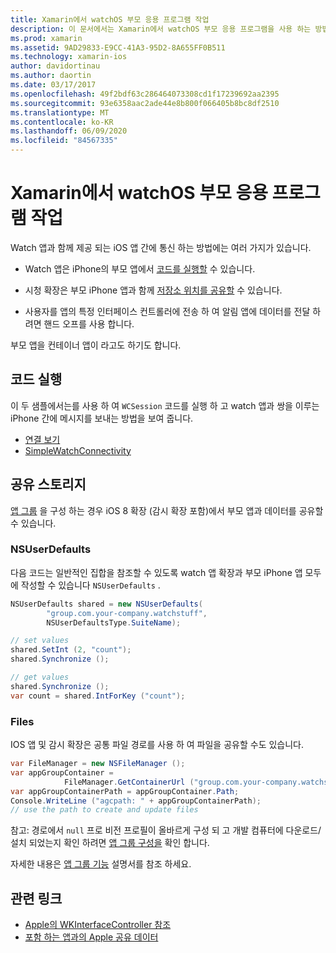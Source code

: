 ```yaml
---
title: Xamarin에서 watchOS 부모 응용 프로그램 작업
description: 이 문서에서는 Xamarin에서 watchOS 부모 응용 프로그램을 사용 하는 방법을 설명 합니다. WatchOS 앱 확장, iOS 앱, 공유 저장소 등에 대해 설명 합니다.
ms.prod: xamarin
ms.assetid: 9AD29833-E9CC-41A3-95D2-8A655FF0B511
ms.technology: xamarin-ios
author: davidortinau
ms.author: daortin
ms.date: 03/17/2017
ms.openlocfilehash: 49f2bdf63c286464073308cd1f17239692aa2395
ms.sourcegitcommit: 93e6358aac2ade44e8b800f066405b8bc8df2510
ms.translationtype: MT
ms.contentlocale: ko-KR
ms.lasthandoff: 06/09/2020
ms.locfileid: "84567335"
---
```

# <a name="working-with-the-watchos-parent-application-in-xamarin"></a>Xamarin에서 watchOS 부모 응용 프로그램 작업

Watch 앱과 함께 제공 되는 iOS 앱 간에 통신 하는 방법에는 여러 가지가 있습니다.

- Watch 앱은 iPhone의 부모 앱에서 [코드를 실행할](#run-code) 수 있습니다.

- 시청 확장은 부모 iPhone 앱과 함께 [저장소 위치를 공유할](#shared-storage) 수 있습니다.

- 사용자를 앱의 특정 인터페이스 컨트롤러에 전송 하 여 알림 앱에 데이터를 전달 하려면 핸드 오프를 사용 합니다.

부모 앱을 컨테이너 앱이 라고도 하기도 합니다.

## <a name="run-code"></a>코드 실행

이 두 샘플에서는를 사용 하 여 `WCSession` 코드를 실행 하 고 watch 앱과 쌍을 이루는 iPhone 간에 메시지를 보내는 방법을 보여 줍니다.

- [연결 보기](https://docs.microsoft.com/samples/xamarin/ios-samples/watchos-watchconnectivity/)
- [SimpleWatchConnectivity](https://docs.microsoft.com/samples/xamarin/ios-samples/watchos-simplewatchconnectivity/) 

## <a name="shared-storage"></a>공유 스토리지

[앱 그룹](~/ios/watchos/app-fundamentals/app-groups.md) 을 구성 하는 경우 iOS 8 확장 (감시 확장 포함)에서 부모 앱과 데이터를 공유할 수 있습니다.

### <a name="nsuserdefaults"></a>NSUserDefaults

다음 코드는 일반적인 집합을 참조할 수 있도록 watch 앱 확장과 부모 iPhone 앱 모두에 작성할 수 있습니다 `NSUserDefaults` .

```csharp
NSUserDefaults shared = new NSUserDefaults(
        "group.com.your-company.watchstuff",
        NSUserDefaultsType.SuiteName);

// set values
shared.SetInt (2, "count");
shared.Synchronize ();

// get values
shared.Synchronize ();
var count = shared.IntForKey ("count");
```

<a name="files"></a>

### <a name="files"></a>Files

IOS 앱 및 감시 확장은 공통 파일 경로를 사용 하 여 파일을 공유할 수도 있습니다.

```csharp
var FileManager = new NSFileManager ();
var appGroupContainer =
            FileManager.GetContainerUrl ("group.com.your-company.watchstuff");
var appGroupContainerPath = appGroupContainer.Path;
Console.WriteLine ("agcpath: " + appGroupContainerPath);
// use the path to create and update files
```

참고: 경로에서 `null` 프로 비전 프로필이 올바르게 구성 되 고 개발 컴퓨터에 다운로드/설치 되었는지 확인 하려면 [앱 그룹 구성을](~/ios/watchos/app-fundamentals/app-groups.md) 확인 합니다.

자세한 내용은 [앱 그룹 기능](~/ios/deploy-test/provisioning/capabilities/app-groups-capabilities.md) 설명서를 참조 하세요.

## <a name="related-links"></a>관련 링크

- [Apple의 WKInterfaceController 참조](https://developer.apple.com/library/prerelease/ios/documentation/WatchKit/Reference/WKInterfaceController_class/index.html#//apple_ref/occ/clm/WKInterfaceController/openParentApplication:reply:)
- [포함 하는 앱과의 Apple 공유 데이터](https://developer.apple.com/library/ios/documentation/General/Conceptual/ExtensibilityPG/ExtensionScenarios.html)
